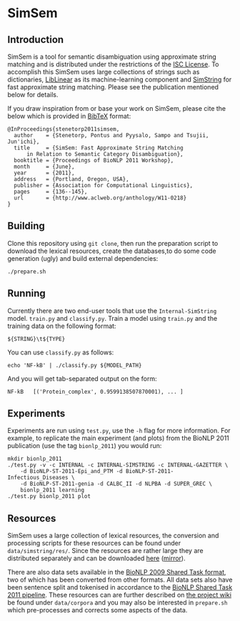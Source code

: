 # SimSem #

## Introduction ##

SimSem is a tool for semantic disambiguation using approximate string matching
and is distributed under the restrictions of the [ISC License][iscl].
To accomplish this SimSem uses large collections of strings such as
dictionaries, [LibLinear][liblinear] as its machine-learning component and
[SimString][simstring] for fast approximate string matching. Please see
the publication mentioned below for details.

If you draw inspiration from or base your work on SimSem, please cite the
below which is provided in [BibTeX][bibtex] format:

    @InProceedings{stenetorp2011simsem,
      author    = {Stenetorp, Pontus and Pyysalo, Sampo and Tsujii, Jun'ichi},
      title     = {SimSem: Fast Approximate String Matching 
          in Relation to Semantic Category Disambiguation},
      booktitle = {Proceedings of BioNLP 2011 Workshop},
      month     = {June},
      year      = {2011},
      address   = {Portland, Oregon, USA},
      publisher = {Association for Computational Linguistics},
      pages     = {136--145},
      url       = {http://www.aclweb.org/anthology/W11-0218}
    }

## Building ##

Clone this repository using `git clone`, then run the preparation script to
download the lexical resources, create the databases,to do some code
generation (ugly) and build external dependencies:

    ./prepare.sh

## Running ##

Currently there are two end-user tools that use the `Internal-SimString`
model. `train.py` and `classify.py`. Train a model using `train.py` and the
training data on the following format:

    ${STRING}\t${TYPE}

You can use `classify.py` as follows:

    echo 'NF-kB' | ./classify.py ${MODEL_PATH}

And you will get tab-separated output on the form:

    NF-kB   [('Protein_complex', 0.9599138507870001), ... ]

## Experiments ##

Experiments are run using `test.py`, use the `-h` flag for more
information. For example, to replicate the main experiment (and plots) from
the BioNLP 2011 publication (use the tag `bionlp_2011`) you would run:

    mkdir bionlp_2011
    ./test.py -v -c INTERNAL -c INTERNAL-SIMSTRING -c INTERNAL-GAZETTER \
        -d BioNLP-ST-2011-Epi_and_PTM -d BioNLP-ST-2011-Infectious_Diseases \
        -d BioNLP-ST-2011-genia -d CALBC_II -d NLPBA -d SUPER_GREC \
        bionlp_2011 learning
    ./test.py bionlp_2011 plot

## Resources ##

SimSem uses a large collection of lexical resources, the conversion and
processing scripts for these resources can be found under
`data/simstring/res/`. Since the resources are rather large they are
distributed separately and can be downloaded [here][res_main]
([mirror][res_mirror]).

There are also data sets available in the
[BioNLP 2009 Shared Task format][bionlp_2009_st], two of which has been
converted from other formats. All data sets also have been sentence split and
tokenised in accordance to the
[BioNLP Shared Task 2011 pipeline][bionlp_st_2011_supporting]. These resources
can are further described on [the project wiki][datasets] be found under
`data/corpora` and you may also be interested in `prepare.sh` which
pre-processes and corrects some aspects of the data.

<!-- Link collection -->
[bibtex]: http://en.wikipedia.org/wiki/BibTeX "BibTeX Entry on Wikipedia"
[bionlp_2009_st]: http://www-tsujii.is.s.u-tokyo.ac.jp/GENIA/SharedTask/ "BioNLP 2009 Shared Task Homepage"
[bionlp_st_2011_supporting]: https://github.com/ninjin/bionlp_st_2011_supporting "BioNLP Shared Task 2011 Supporting Resources Preprocessing"
[datasets]: https://github.com/ninjin/simsem/wiki/Data-sets "Data Sets on the Wiki"
[iscl]: http://www.opensource.org/licenses/isc-license.txt "ISC License on opensource.org"
[liblinear]: http://www.csie.ntu.edu.tw/~cjlin/liblinear/ "LibLinear Homepage"
[simstring]: http://www.chokkan.org/software/simstring/index.html.en "SimString Homepage"
[res_main]: http://www-tsujii.is.s.u-tokyo.ac.jp/~pontus/share/simsem/simsem_lexical_resources_2011-07-27T1054Z.tar.gz "Lexical Resources"
[res_mirror]: http://udon.stacken.kth.se/~ninjin/share/simsem/simsem_lexical_resources_2011-07-27T1054Z.tar.gz "Lexical Resources Mirror"

<!-- "It's a trap!" (for bots) -->
[](http://bob.llamaslayers.net/contact.php?view=862)
